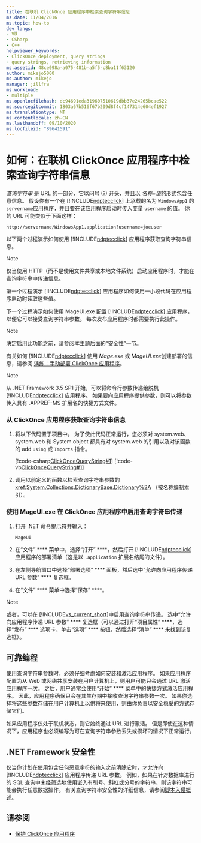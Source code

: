 ```yaml
---
title: 在联机 ClickOnce 应用程序中检索查询字符串信息
ms.date: 11/04/2016
ms.topic: how-to
dev_langs:
- VB
- CSharp
- C++
helpviewer_keywords:
- ClickOnce deployment, query strings
- query strings, retrieving information
ms.assetid: 48ce098a-a075-481b-a5f5-c8ba11f63120
author: mikejo5000
ms.author: mikejo
manager: jillfra
ms.workload:
- multiple
ms.openlocfilehash: dc94691eda319607510619dbb37e24265bcae522
ms.sourcegitcommit: 1803a67b516f67b209d8f4cf147314e604ef1927
ms.translationtype: MT
ms.contentlocale: zh-CN
ms.lasthandoff: 09/10/2020
ms.locfileid: "89641591"
---
```

# <a name="how-to-retrieve-query-string-information-in-an-online-clickonce-application"></a>如何：在联机 ClickOnce 应用程序中检索查询字符串信息
*查询字符串* 是 URL 的一部分，它以问号 (?) 开头，并且以 *名称=值*的形式包含任意信息。 假设你有一个在 [!INCLUDE[ndptecclick](../deployment/includes/ndptecclick_md.md)] 上承载的名为 `WindowsApp1` 的 `servername`应用程序，并且要在该应用程序启动时传入变量 `username` 的值。 你的 URL 可能类似于下面这样：

 `http://servername/WindowsApp1.application?username=joeuser`

 以下两个过程演示如何使用 [!INCLUDE[ndptecclick](../deployment/includes/ndptecclick_md.md)] 应用程序获取查询字符串信息。

> [!NOTE]
> 仅当使用 HTTP（而不是使用文件共享或本地文件系统）启动应用程序时，才能在查询字符串中传递信息。

 第一个过程演示 [!INCLUDE[ndptecclick](../deployment/includes/ndptecclick_md.md)] 应用程序如何使用一小段代码在应用程序启动时读取这些值。

 下一个过程演示如何使用 MageUI.exe 配置 [!INCLUDE[ndptecclick](../deployment/includes/ndptecclick_md.md)] 应用程序，以便它可以接受查询字符串参数。 每次发布应用程序时都需要执行此操作。

> [!NOTE]
> 决定启用此功能之前，请参阅本主题后面的“安全性”一节。

 有关如何 [!INCLUDE[ndptecclick](../deployment/includes/ndptecclick_md.md)] 使用 *Mage.exe* 或 *MageUI.exe*创建部署的信息，请参阅 [演练：手动部署 ClickOnce 应用程序](../deployment/walkthrough-manually-deploying-a-clickonce-application.md)。

> [!NOTE]
> 从 .NET Framework 3.5 SP1 开始，可以将命令行参数传递给脱机 [!INCLUDE[ndptecclick](../deployment/includes/ndptecclick_md.md)] 应用程序。 如果要向应用程序提供参数，则可以将参数传入具有 .APPREF-MS 扩展名的快捷方式文件。

### <a name="to-obtain-query-string-information-from-a-clickonce-application"></a>从 ClickOnce 应用程序获取查询字符串信息

1. 将以下代码置于项目中。 为了使此代码正常运行，您必须对 system.web、system.web 和 System.object 都具有对 system.web 的引用以及对该函数的 add `using` 或 `Imports` 指令。

     [!code-csharp[ClickOnceQueryString#1](../deployment/codesnippet/CSharp/how-to-retrieve-query-string-information-in-an-online-clickonce-application_1.cs)]
     [!code-vb[ClickOnceQueryString#1](../deployment/codesnippet/VisualBasic/how-to-retrieve-query-string-information-in-an-online-clickonce-application_1.vb)]

2. 调用以前定义的函数以检索查询字符串参数的 <xref:System.Collections.DictionaryBase.Dictionary%2A> （按名称编制索引）。

### <a name="to-enable-query-string-passing-in-a-clickonce-application-with-mageuiexe"></a>使用 MageUI.exe 在 ClickOnce 应用程序中启用查询字符串传递

1. 打开 .NET 命令提示符并输入：

   ```cmd
   MageUI
   ```

2. 在“文件” **** 菜单中，选择“打开” ****，然后打开 [!INCLUDE[ndptecclick](../deployment/includes/ndptecclick_md.md)] 应用程序的部署清单（这是以 `.application` 扩展名结尾的文件）。

3. 在左侧导航窗口中选择“部署选项” **** 面板，然后选中“允许向应用程序传递 URL 参数” **** 复选框。

4. 在“文件” **** 菜单中选择“保存” ****。

> [!NOTE]
> 或者，可以在 [!INCLUDE[vs_current_short](../code-quality/includes/vs_current_short_md.md)]中启用查询字符串传递。 选中“允许向应用程序传递 URL 参数” **** 复选框（可以通过打开“项目属性” ****，选择“发布” **** 选项卡，单击“选项” **** 按钮，然后选择“清单” **** 来找到该复选框）。

## <a name="robust-programming"></a>可靠编程
 使用查询字符串参数时，必须仔细考虑如何安装和激活应用程序。 如果应用程序配置为从 Web 或网络共享安装在用户计算机上，则用户可能只会通过 URL 激活应用程序一次。 之后，用户通常会使用“开始” **** 菜单中的快捷方式激活应用程序。 因此，应用程序确保只会在其生存期中接收查询字符串参数一次。 如果你选择将这些参数存储在用户计算机上以供将来使用，则由你负责以安全稳妥的方式存储它们。

 如果应用程序仅处于联机状态，则它始终通过 URL 进行激活。 但是即使在这种情况下，应用程序也必须编写为可在查询字符串参数丢失或损坏的情况下正常运行。

## <a name="net-framework-security"></a>.NET Framework 安全性
 仅当你计划在使用包含任何恶意字符的输入之前清除它时，才允许向 [!INCLUDE[ndptecclick](../deployment/includes/ndptecclick_md.md)] 应用程序传递 URL 参数。 例如，如果在针对数据库进行的 SQL 查询中未经筛选地使用嵌入有引号、斜杠或分号的字符串，则该字符串可能会执行任意数据操作。 有关查询字符串安全性的详细信息，请参阅[脚本入侵概述](/previous-versions/w1sw53ds(v=vs.140))。

## <a name="see-also"></a>请参阅
- [保护 ClickOnce 应用程序](../deployment/securing-clickonce-applications.md)